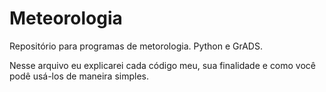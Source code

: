 # Meteorologia
Repositório para programas de metorologia. Python e GrADS.

Nesse arquivo eu explicarei cada código meu, sua finalidade e como você podê usá-los de maneira simples.
